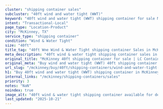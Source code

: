 ```yaml
---
cluster: "shipping container sales"
subcluster: "40ft wind and water tight (WWT)"
keyword: "40ft wind and water tight (WWT) shipping container for sale McKinney, TX"
intent: "Transactional-Local"
page_type: "Location-Product"
city: "McKinney, TX"
service_type: "shipping container"
condition: "Wind & Water Tight"
size: "40ft"
title_tag: "40ft Wne Wind & Water Tight shipping container Sales in McKinney | LC Container"
meta_description: "40ft wind & water tight shipping container sales in McKinney. Fast delivery, competitive pricing. Serving shipping containers area. Quote ID: FJ1. Call (214) 524-4168 for your free quote today."
original_title: "McKinney 40ft shipping container for sale | LC Container"
original_meta: "Buy wind and water tight (WWT) 40ft shipping container sale with local delivery in McKinney, TX. LC Container — local Since 2003. Request a fast quote today."
url_slug: "/mckinney/buy/40ft/shipping-containers/wind-and-water-tight-wwt"
h1: "Buy 40ft wind and water tight (WWT) shipping container in McKinney"
internal_links: "/mckinney/shipping-containers/sales"
priority: 3
notes: "NaN"
noindex: true
image_alt: "40ft wind & water tight shipping container available for delivery in McKinney"
last_updated: "2025-10-21"
---
```


<!-- TODO: Add unique city/inventory copy, images, and internal links here. -->
